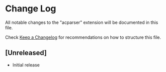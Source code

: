 # Change Log

All notable changes to the "acparser" extension will be documented in this file.

Check [Keep a Changelog](http://keepachangelog.com/) for recommendations on how to structure this file.

## [Unreleased]

- Initial release